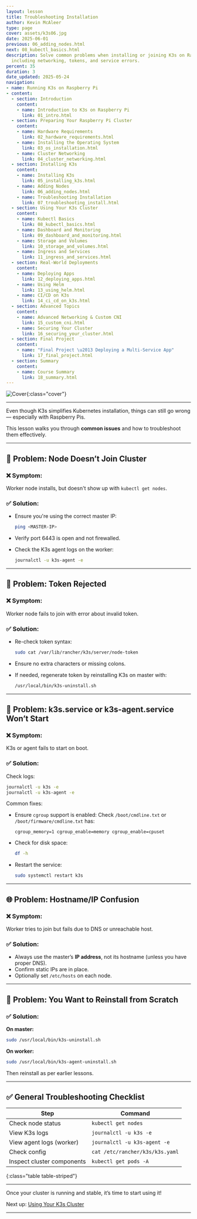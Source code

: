 ```yaml
---
layout: lesson
title: Troubleshooting Installation
author: Kevin McAleer
type: page
cover: assets/k3s06.jpg
date: 2025-06-01
previous: 06_adding_nodes.html
next: 08_kubectl_basics.html
description: Solve common problems when installing or joining K3s on Raspberry Pi,
  including networking, tokens, and service errors.
percent: 35
duration: 3
date_updated: 2025-05-24
navigation:
- name: Running K3s on Raspberry Pi
- content:
  - section: Introduction
    content:
    - name: Introduction to K3s on Raspberry Pi
      link: 01_intro.html
  - section: Preparing Your Raspberry Pi Cluster
    content:
    - name: Hardware Requirements
      link: 02_hardware_requirements.html
    - name: Installing the Operating System
      link: 03_os_installation.html
    - name: Cluster Networking
      link: 04_cluster_networking.html
  - section: Installing K3s
    content:
    - name: Installing K3s
      link: 05_installing_k3s.html
    - name: Adding Nodes
      link: 06_adding_nodes.html
    - name: Troubleshooting Installation
      link: 07_troubleshooting_install.html
  - section: Using Your K3s Cluster
    content:
    - name: Kubectl Basics
      link: 08_kubectl_basics.html
    - name: Dashboard and Monitoring
      link: 09_dashboard_and_monitoring.html
    - name: Storage and Volumes
      link: 10_storage_and_volumes.html
    - name: Ingress and Services
      link: 11_ingress_and_services.html
  - section: Real-World Deployments
    content:
    - name: Deploying Apps
      link: 12_deploying_apps.html
    - name: Using Helm
      link: 13_using_helm.html
    - name: CI/CD on K3s
      link: 14_ci_cd_on_k3s.html
  - section: Advanced Topics
    content:
    - name: Advanced Networking & Custom CNI
      link: 15_custom_cni.html
    - name: Securing Your Cluster
      link: 16_securing_your_cluster.html
  - section: Final Project
    content:
    - name: "Final Project \u2013 Deploying a Multi-Service App"
      link: 17_final_project.html
  - section: Summary
    content:
    - name: Course Summary
      link: 18_summary.html
---
```



![Cover]({{page.cover}}){:class="cover"}

---

Even though K3s simplifies Kubernetes installation, things can still go wrong — especially with Raspberry Pis.

This lesson walks you through **common issues** and how to troubleshoot them effectively.

---

## 🧪 Problem: Node Doesn’t Join Cluster

### ❌ Symptom:

Worker node installs, but doesn't show up with `kubectl get nodes`.

### ✅ Solution:

- Ensure you're using the correct master IP:

  ```bash
  ping <MASTER-IP>
  ```

- Verify port 6443 is open and not firewalled.
- Check the K3s agent logs on the worker:

  ```bash
  journalctl -u k3s-agent -e
  ```

---

## 🔐 Problem: Token Rejected

### ❌ Symptom:

Worker node fails to join with error about invalid token.

### ✅ Solution:

- Re-check token syntax:

  ```bash
  sudo cat /var/lib/rancher/k3s/server/node-token
  ```

- Ensure no extra characters or missing colons.
- If needed, regenerate token by reinstalling K3s on master with:

  ```bash
  /usr/local/bin/k3s-uninstall.sh
  ```

---

## 🛑 Problem: k3s.service or k3s-agent.service Won’t Start

### ❌ Symptom:

K3s or agent fails to start on boot.

### ✅ Solution:

Check logs:

```bash
journalctl -u k3s -e
journalctl -u k3s-agent -e
```

Common fixes:

- Ensure `cgroup` support is enabled:
  Check `/boot/cmdline.txt` or `/boot/firmware/cmdline.txt` has:

  ```text
  cgroup_memory=1 cgroup_enable=memory cgroup_enable=cpuset
  ```

- Check for disk space:

  ```bash
  df -h
  ```

- Restart the service:

  ```bash
  sudo systemctl restart k3s
  ```

---

## 🌐 Problem: Hostname/IP Confusion

### ❌ Symptom:

Worker tries to join but fails due to DNS or unreachable host.

### ✅ Solution:

- Always use the master’s **IP address**, not its hostname (unless you have proper DNS).
- Confirm static IPs are in place.
- Optionally set `/etc/hosts` on each node.

---

## 🧹 Problem: You Want to Reinstall from Scratch

### ✅ Solution:

**On master:**

```bash
sudo /usr/local/bin/k3s-uninstall.sh
```

**On worker:**

```bash
sudo /usr/local/bin/k3s-agent-uninstall.sh
```

Then reinstall as per earlier lessons.

---

## ✅ General Troubleshooting Checklist

| Step                       | Command                         |
| -------------------------- | ------------------------------- |
| Check node status          | `kubectl get nodes`             |
| View K3s logs              | `journalctl -u k3s -e`          |
| View agent logs (worker)   | `journalctl -u k3s-agent -e`    |
| Check config               | `cat /etc/rancher/k3s/k3s.yaml` |
| Inspect cluster components | `kubectl get pods -A`           |
{:class="table table-striped"}

---

Once your cluster is running and stable, it’s time to start using it!

Next up: [Using Your K3s Cluster](08_kubectl_basics)

---
